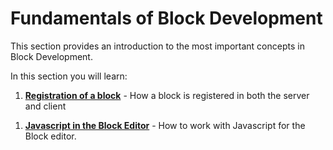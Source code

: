 # Fundamentals of Block Development

This section provides an introduction to the most important concepts in Block Development.

In this section you will learn:

<!--
1. [**File structure of a block**](#) - The purpose of each one of the types of files available for a block, the relationships between them and their role in the output of the block
2. [**`block.json`**](#) - How a block is defined using its `block.json` metadata and learn about some relevant properties of this file.
-->
1. [**Registration of a block**](/docs/getting-started/fundamentals-block-development/registration-of-a-block.md) - How a block is registered in both the server and client
<!--
4. [**Storing data in block's attributes**](#) - How attributes are the native way for blocks to store data in them and the format they're stored in the DB.
5. [**The block in the editor**](#) - How is defined the display and behaviour of the block in the editor from a developer's perspective.
6. [**Using built-in components**](#) - How to use some common built-in components in Block Development
7. [**Static or Dynamic rendering of a block**](#) - How blocks can have static (save time) or dynamic (request time) render for the frontend.
8. [**Markup's representation of a block**](#) - How a block is represented in the DB using a specific HTML grammar.
9. [**Styling blocks**](#) - The different methods available to define the styles of a block.
10. [**Lifecycle of the block**](#) - The different cycles a block is involved in (load, save, update, render) and the different formats representing the block in these cycles.
-->
1. [**Javascript in the Block Editor**](/docs/getting-started/fundamentals-block-development/javascript-in-the-block-editor.md) -  How to work with Javascript for the Block editor.